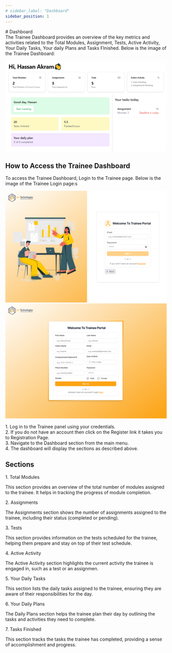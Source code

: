 ```yaml
---
# sidebar_label: "Dashboard"
sidebar_position: 1
---
```


<link rel="stylesheet" href="path/to/custom.css"/>
<div class="ml-5">
# Dashboard

<div class="mt-5">The Trainee Dashboard provides an overview of the key metrics and activities related to the Total Modules, Assignment, Tests, Active Activity, Your Daily Tasks, Your daily Plans and Tasks FInished. Below is the image of the Trainee Dashboard:</div>

<img src="https://github.com/aisaanwar62/Docusaurus-document/blob/main/static/img/trainee-dashboard.png?raw=true
" class="w-auto h-auto my-8 border shadow-md"/>

## How to Access the Trainee Dashboard

<div class="mt-5">To access the Trainee Dashboard, Login to the Trainee page. Below is the image of the Trainee Login page:s</div>

<img src="https://github.com/aisaanwar62/Docusaurus-document/blob/main/static/img/traineelogin.png?raw=true
" class="w-auto h-auto my-8 border shadow-md"/>
<img src="https://github.com/aisaanwar62/Docusaurus-document/blob/main/static/img/traineeregister.png?raw=true
" class="w-auto h-auto my-8 border shadow-md"/>

<div class="mt-5">1. Log in to the Trainee panel using your credentials.</div>
<div class="mt-5">2. If you do not have an account then click on the Register link it takes you to Registration Page.</div>
<div class="mt-5">3. Navigate to the Dashboard section from the main menu.</div>
<div class="mt-5">4. The dashboard will display the sections as described above.</div>

## Sections

<p class="font-semibold mt-3">1. Total Modules</p>
<div class="mt-5">This section provides an overview of the total number of modules assigned to the trainee. It helps in tracking the progress of module completion.</div>

<p class="font-semibold mt-3">2. Assignments</p>
<div class="mt-5">The Assignments section shows the number of assignments assigned to the trainee, including their status (completed or pending).</div>

<p class="font-semibold mt-3">3. Tests</p>
<div class="mt-5">This section provides information on the tests scheduled for the trainee, helping them prepare and stay on top of their test schedule.</div>

<p class="font-semibold mt-3">4. Active Activity</p>
<div class="mt-5">The Active Activity section highlights the current activity the trainee is engaged in, such as a test or an assignmen.</div>
<p class="font-semibold mt-3">5. Your Daily Tasks</p>
<div class="mt-5">This section lists the daily tasks assigned to the trainee, ensuring they are aware of their responsibilities for the day.</div>

<p class="font-semibold mt-3">6. Your Daily Plans</p>
<div class="mt-5">The Daily Plans section helps the trainee plan their day by outlining the tasks and activities they need to complete.</div>

<p class="font-semibold mt-3">7. Tasks Finished</p>
<div class="mt-5">This section tracks the tasks the trainee has completed, providing a sense of accomplishment and progress.</div>
</div>

